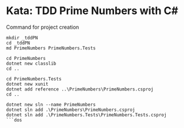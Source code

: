 # Kata: TDD Prime Numbers with C#

Command for project creation

```dos
mkdir _tddPN
cd _tddPN
md PrimeNumbers PrimeNumbers.Tests

cd PrimeNumbers
dotnet new classlib
cd ..

cd PrimeNumbers.Tests
dotnet new xunit
dotnet add reference ..\PrimeNumbers\PrimeNumbers.csproj
cd ..

dotnet new sln --name PrimeNumbers
dotnet sln add .\PrimeNumbers\PrimeNumbers.csproj
dotnet sln add .\PrimeNumbers.Tests\PrimeNumbers.Tests.csproj
```dos
